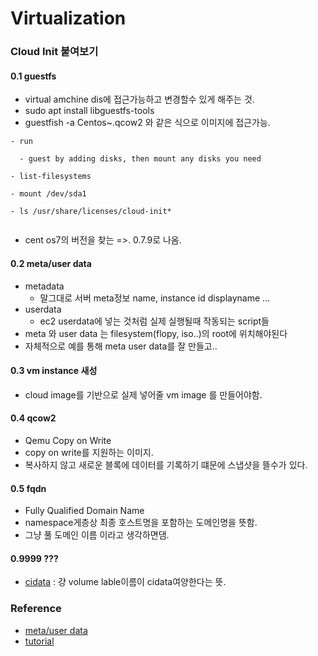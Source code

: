 # Virtualization

### Cloud Init 붙여보기

#### 0.1 guestfs

- virtual amchine dis에 접근가능하고 변경할수 있게 해주는 것.
- sudo apt install libguestfs-tools 
- guestfish -a Centos~.qcow2 와 같은 식으로 이미지에 접근가능.

~~~shell
- run

  - guest by adding disks, then mount any disks you need

- list-filesystems

- mount /dev/sda1

- ls /usr/share/licenses/cloud-init* 
  
~~~

* cent os7의 버전을 찾는 =>. 0.7.9로 나옴.



#### 0.2 meta/user data

* metadata
  * 말그대로 서버 meta정보 name, instance id displayname ...
* userdata
  * ec2 userdata에 넣는 것처럼 실제 실행될때 작동되는 script들
* meta 와 user data 는 filesystem(flopy, iso..)의 root에 위치해야된다
* 자체적으로 예를 통해 meta user data를 잘 만들고..



#### 0.3 vm instance 새성

* cloud image를 기반으로 실제 넣어줄 vm image 를 만들어야함.





#### 0.4 qcow2

* Qemu Copy on Write 
* copy on write를 지원하는 이미지. 
* 복사하지 않고 새로운 블록에 데이터를 기록하기 떄문에 스냅샷을 뜰수가 있다. 



#### 0.5 fqdn

* Fully Qualified Domain Name
* namespace게층상 최종 호스트명을 포함하는 도메인명을 뜻함.
* 그냥 풀 도메인 이름 이라고 생각하면댐.



#### 0.9999 ???

* [cidata](https://cloudinit.readthedocs.io/en/0.7.9/topics/datasources/nocloud.html) : 걍 volume lable이름이 cidata여양한다는 뜻.











### Reference

* [meta/user data](https://cloudinit.readthedocs.io/en/latest/topics/datasources.html)
* [tutorial](https://leeyj7141blog.wordpress.com/2017/12/01/libvirt-kvm-환경에서의-cloud-init-간단-사용법/)


